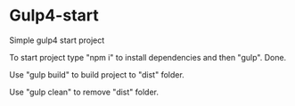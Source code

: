 # Gulp4-start
 Simple gulp4 start project

To start project type "npm i" to install dependencies and then "gulp". Done.

Use "gulp build" to build project to "dist" folder.

Use "gulp clean" to remove "dist" folder.
